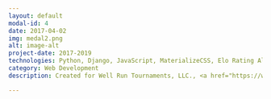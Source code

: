 ```yaml
---
layout: default
modal-id: 4
date: 2017-04-02
img: medal2.png
alt: image-alt
project-date: 2017-2019
technologies: Python, Django, JavaScript, MaterializeCSS, Elo Rating Algorithm, REST API, machine learning, genetic algorithms, Stripe API, Twilio API, AJAX
category: Web Development
description: Created for Well Run Tournaments, LLC., <a href="https://www.wrestlingrating.com">WAR Zone</a> is full-fledged wrestling event management software. It features custom weight-adjusted Elo rating algorithm for ranking wrestlers, REST APIs for consumption by mobile apps, autocomplete search functionality, and payment processing and live text notifications for end users. It uses genetic algorithms to optimize the matchmaking algorithm for pairing wrestlers (using the weight-adjusted Elo rating as one of several inputs) in <a href="https://www.chess.com/blog/News/welcome-to-the-arena-a-new-kind-of-chess-tournament">"arena" style tournaments</a>, resulting in ~75% shorter wait times than typical wrestling/martial arts events with much more evently matched pairings!

---
```

